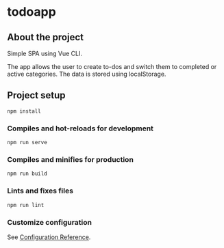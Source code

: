 # todoapp

## About the project

Simple SPA using Vue CLI.

The app allows the user to create to-dos and switch them to completed or active categories. The data is stored using localStorage.

## Project setup
```
npm install
```

### Compiles and hot-reloads for development
```
npm run serve
```

### Compiles and minifies for production
```
npm run build
```

### Lints and fixes files
```
npm run lint
```

### Customize configuration
See [Configuration Reference](https://cli.vuejs.org/config/).
